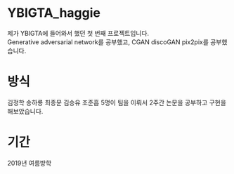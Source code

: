 # YBIGTA_haggie
제가 YBIGTA에 들어와서 했던 첫 번째 프로젝트입니다. <br>
Generative adversarial network를 공부했고, CGAN discoGAN pix2pix를 공부했습니다.

# 방식
김정학 송하룡 최종문 김승유 조준흠 5명이 팀을 이뤄서 2주간 논문을 공부하고 구현을 해보았습니다.

# 기간
2019년 여름방학
